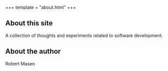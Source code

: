 +++
template = "about.html"
+++

## About this site

A collection of thoughts and experiments related to software development.

## About the author

Robert Masen